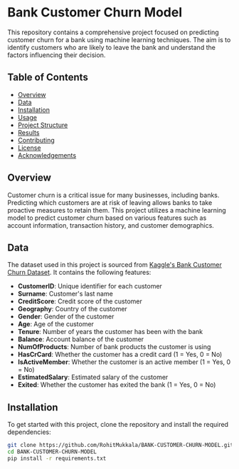 # Bank Customer Churn Model

This repository contains a comprehensive project focused on predicting customer churn for a bank using machine learning techniques. The aim is to identify customers who are likely to leave the bank and understand the factors influencing their decision.

## Table of Contents

- [Overview](#overview)
- [Data](#data)
- [Installation](#installation)
- [Usage](#usage)
- [Project Structure](#project-structure)
- [Results](#results)
- [Contributing](#contributing)
- [License](#license)
- [Acknowledgements](#acknowledgements)

## Overview

Customer churn is a critical issue for many businesses, including banks. Predicting which customers are at risk of leaving allows banks to take proactive measures to retain them. This project utilizes a machine learning model to predict customer churn based on various features such as account information, transaction history, and customer demographics.

## Data

The dataset used in this project is sourced from [Kaggle's Bank Customer Churn Dataset](https://www.kaggle.com/adammaus/predicting-churn-for-bank-customers). It contains the following features:

- **CustomerID**: Unique identifier for each customer
- **Surname**: Customer's last name
- **CreditScore**: Credit score of the customer
- **Geography**: Country of the customer
- **Gender**: Gender of the customer
- **Age**: Age of the customer
- **Tenure**: Number of years the customer has been with the bank
- **Balance**: Account balance of the customer
- **NumOfProducts**: Number of bank products the customer is using
- **HasCrCard**: Whether the customer has a credit card (1 = Yes, 0 = No)
- **IsActiveMember**: Whether the customer is an active member (1 = Yes, 0 = No)
- **EstimatedSalary**: Estimated salary of the customer
- **Exited**: Whether the customer has exited the bank (1 = Yes, 0 = No)

## Installation

To get started with this project, clone the repository and install the required dependencies:

```bash
git clone https://github.com/RohitMukkala/BANK-CUSTOMER-CHURN-MODEL.git
cd BANK-CUSTOMER-CHURN-MODEL
pip install -r requirements.txt
